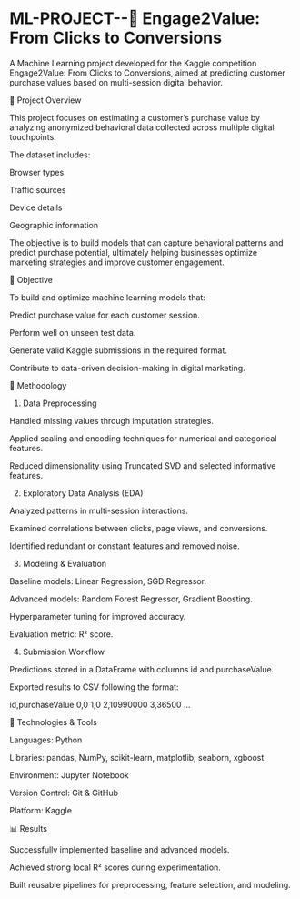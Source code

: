 # ML-PROJECT--🎯 Engage2Value: From Clicks to Conversions

A Machine Learning project developed for the Kaggle competition Engage2Value: From Clicks to Conversions, aimed at predicting customer purchase values based on multi-session digital behavior.

📌 Project Overview

This project focuses on estimating a customer’s purchase value by analyzing anonymized behavioral data collected across multiple digital touchpoints.

The dataset includes:

Browser types

Traffic sources

Device details

Geographic information

The objective is to build models that can capture behavioral patterns and predict purchase potential, ultimately helping businesses optimize marketing strategies and improve customer engagement.

🎯 Objective

To build and optimize machine learning models that:

Predict purchase value for each customer session.

Perform well on unseen test data.

Generate valid Kaggle submissions in the required format.

Contribute to data-driven decision-making in digital marketing.

🧠 Methodology
1. Data Preprocessing

Handled missing values through imputation strategies.

Applied scaling and encoding techniques for numerical and categorical features.

Reduced dimensionality using Truncated SVD and selected informative features.

2. Exploratory Data Analysis (EDA)

Analyzed patterns in multi-session interactions.

Examined correlations between clicks, page views, and conversions.

Identified redundant or constant features and removed noise.

3. Modeling & Evaluation

Baseline models: Linear Regression, SGD Regressor.

Advanced models: Random Forest Regressor, Gradient Boosting.

Hyperparameter tuning for improved accuracy.

Evaluation metric: R² score.

4. Submission Workflow

Predictions stored in a DataFrame with columns id and purchaseValue.

Exported results to CSV following the format:

id,purchaseValue
0,0
1,0
2,10990000
3,36500
...

🧰 Technologies & Tools

Languages: Python

Libraries: pandas, NumPy, scikit-learn, matplotlib, seaborn, xgboost

Environment: Jupyter Notebook

Version Control: Git & GitHub

Platform: Kaggle

📊 Results

Successfully implemented baseline and advanced models.

Achieved strong local R² scores during experimentation.

Built reusable pipelines for preprocessing, feature selection, and modeling.
